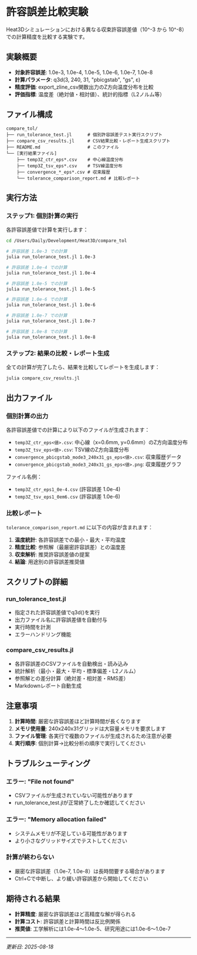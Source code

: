 # 許容誤差比較実験

Heat3Dシミュレーションにおける異なる収束許容誤差値（10^-3 から 10^-8）での計算精度を比較する実験です。

## 実験概要

- **対象許容誤差**: 1.0e-3, 1.0e-4, 1.0e-5, 1.0e-6, 1.0e-7, 1.0e-8
- **計算パラメータ**: q3d(3, 240, 31, "pbicgstab", "gs", ε)
- **精度評価**: export_zline_csv関数出力のZ方向温度分布を比較
- **評価指標**: 温度差（絶対値・相対値）、統計的指標（L2ノルム等）

## ファイル構成

```
compare_tol/
├── run_tolerance_test.jl      # 個別許容誤差テスト実行スクリプト
├── compare_csv_results.jl     # CSV結果比較・レポート生成スクリプト
├── README.md                  # このファイル
└── [実行結果ファイル]
    ├── temp3Z_ctr_eps*.csv    # 中心線温度分布
    ├── temp3Z_tsv_eps*.csv    # TSV線温度分布
    ├── convergence_*_eps*.csv # 収束履歴
    └── tolerance_comparison_report.md # 比較レポート
```

## 実行方法

### ステップ1: 個別計算の実行

各許容誤差値で計算を実行します：

```bash
cd /Users/Daily/Development/Heat3D/compare_tol

# 許容誤差 1.0e-3 での計算
julia run_tolerance_test.jl 1.0e-3

# 許容誤差 1.0e-4 での計算  
julia run_tolerance_test.jl 1.0e-4

# 許容誤差 1.0e-5 での計算
julia run_tolerance_test.jl 1.0e-5

# 許容誤差 1.0e-6 での計算
julia run_tolerance_test.jl 1.0e-6

# 許容誤差 1.0e-7 での計算
julia run_tolerance_test.jl 1.0e-7

# 許容誤差 1.0e-8 での計算
julia run_tolerance_test.jl 1.0e-8
```

### ステップ2: 結果の比較・レポート生成

全ての計算が完了したら、結果を比較してレポートを生成します：

```bash
julia compare_csv_results.jl
```

## 出力ファイル

### 個別計算の出力

各許容誤差値での計算により以下のファイルが生成されます：

- `temp3Z_ctr_eps<値>.csv`: 中心線（x=0.6mm, y=0.6mm）のZ方向温度分布
- `temp3Z_tsv_eps<値>.csv`: TSV線のZ方向温度分布  
- `convergence_pbicgstab_mode3_240x31_gs_eps<値>.csv`: 収束履歴データ
- `convergence_pbicgstab_mode3_240x31_gs_eps<値>.png`: 収束履歴グラフ

ファイル名例：
- `temp3Z_ctr_eps1_0e-4.csv` (許容誤差 1.0e-4)
- `temp3Z_tsv_eps1_0em6.csv` (許容誤差 1.0e-6)

### 比較レポート

`tolerance_comparison_report.md` に以下の内容が含まれます：

1. **温度統計**: 各許容誤差での最小・最大・平均温度
2. **精度比較**: 参照解（最厳密許容誤差）との温度差
3. **収束解析**: 推奨許容誤差値の提案
4. **結論**: 用途別の許容誤差推奨値

## スクリプトの詳細

### run_tolerance_test.jl

- 指定された許容誤差値でq3d()を実行
- 出力ファイル名に許容誤差値を自動付与
- 実行時間を計測
- エラーハンドリング機能

### compare_csv_results.jl

- 各許容誤差のCSVファイルを自動検出・読み込み
- 統計解析（最小・最大・平均・標準偏差・L2ノルム）
- 参照解との差分計算（絶対差・相対差・RMS差）
- Markdownレポート自動生成

## 注意事項

1. **計算時間**: 厳密な許容誤差ほど計算時間が長くなります
2. **メモリ使用量**: 240x240x31グリッドは大容量メモリを要求します
3. **ファイル管理**: 各実行で複数のファイルが生成されるため注意が必要
4. **実行順序**: 個別計算→比較分析の順序で実行してください

## トラブルシューティング

### エラー: "File not found"
- CSVファイルが生成されていない可能性があります
- run_tolerance_test.jlが正常終了したか確認してください

### エラー: "Memory allocation failed"
- システムメモリが不足している可能性があります
- より小さなグリッドサイズでテストしてください

### 計算が終わらない
- 厳密な許容誤差（1.0e-7, 1.0e-8）は長時間要する場合があります
- Ctrl+Cで中断し、より緩い許容誤差から開始してください

## 期待される結果

- **計算精度**: 厳密な許容誤差ほど高精度な解が得られる
- **計算コスト**: 許容誤差と計算時間は反比例関係
- **推奨値**: 工学解析には1.0e-4〜1.0e-5、研究用途には1.0e-6〜1.0e-7

---

*更新日: 2025-08-18*